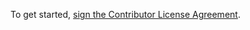To get started, [sign the Contributor License Agreement](https://cla-assistant.io/Railcraft/Railcraft).
